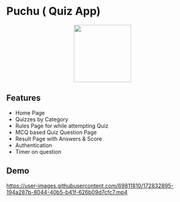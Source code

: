 # Puchu ( Quiz App)

<p align="center">
<img height="150"  src="https://user-images.githubusercontent.com/69811810/172832606-0bd6b1ea-2333-4874-95a4-88b52d6272a1.png">
</p>


## Features

- Home Page
- Quizzes by Category
- Rules Page for while attempting Quiz
- MCQ based Quiz Question Page
- Result Page with Answers & Score
- Authentication
- Timer on question

## Demo



https://user-images.githubusercontent.com/69811810/172832895-194a287b-8044-40b5-b41f-626b09d7cfc7.mp4

